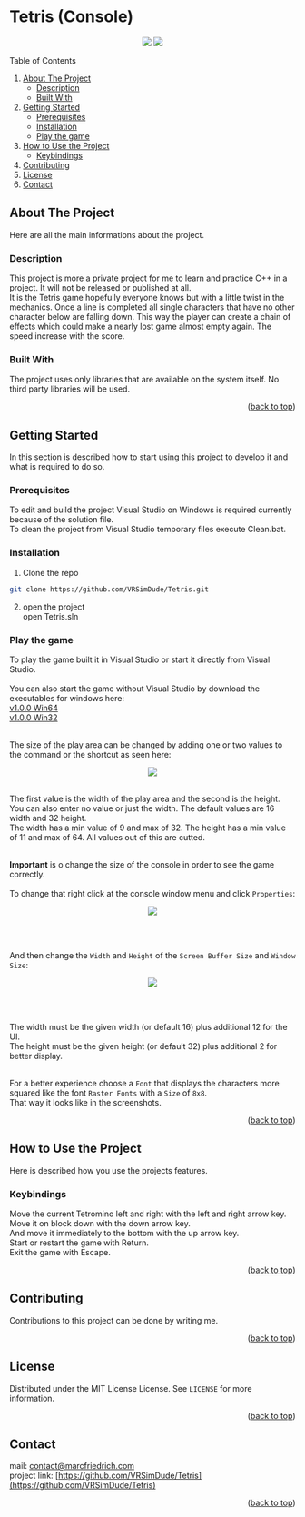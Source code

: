 <a name="readme-top"></a>
# Tetris (Console)

<!-- Screenshots -->
<p align="center">
	<img src="/Screenshot/screenshot_1.jpg?raw=true" />
	<img src="/Screenshot/screenshot_2.jpg?raw=true" />
</p>

<!-- TABLE OF CONTENTS -->
<summary>Table of Contents</summary>
<ol>
  <li>
    <a href="#about-the-project">About The Project</a>
    <ul>
      <li><a href="#description">Description</a></li>
      <li><a href="#built-with">Built With</a></li>
    </ul>
  </li>
  <li>
    <a href="#getting-started">Getting Started</a>
    <ul>
      <li><a href="#prerequisites">Prerequisites</a></li>
      <li><a href="#installation">Installation</a></li>
      <li><a href="#play-the-game">Play the game</a></li>
    </ul>
  </li>
  <li><a href="#how-to-use-the-project">How to Use the Project</a>
    <ul>
      <li><a href="#keybindings">Keybindings</a></li>
    </ul>
  </li>
  <li><a href="#contributing">Contributing</a></li>
  <li><a href="#license">License</a></li>
  <li><a href="#contact">Contact</a></li>
</ol>
  
<!-- ABOUT THE PROJECT -->
## About The Project
Here are all the main informations about the project.

### Description
This project is more a private project for me to learn and practice C++ in a project. It will not be released or published at all.<br>
It is the Tetris game hopefully everyone knows but with a little twist in the mechanics.
Once a line is completed all single characters that have no other character below are falling down.
This way the player can create a chain of effects which could make a nearly lost game almost empty again.
The speed increase with the score.

### Built With
The project uses only libraries that are available on the system itself. No third party libraries will be used.

<p align="right">(<a href="#readme-top">back to top</a>)</p>

<!-- GETTING STARTED -->
## Getting Started
In this section is described how to start using this project to develop it and what is required to do so.

### Prerequisites
To edit and build the project Visual Studio on Windows is required currently because of the solution file.<br>
To clean the project from Visual Studio temporary files execute Clean.bat.

### Installation
1. Clone the repo
```sh
git clone https://github.com/VRSimDude/Tetris.git
```
2. open the project<br>
open Tetris.sln

### Play the game
To play the game built it in Visual Studio or start it directly from Visual Studio.<br><br>
You can also start the game without Visual Studio by download the executables for windows here:<br>
[v1.0.0 Win64](https://github.com/VRSimDude/Tetris/releases/download/v1.0.0/Executable.win64.zip)<br>
[v1.0.0 Win32](https://github.com/VRSimDude/Tetris/releases/download/v1.0.0/Executable.win32.zip)<br><br>

The size of the play area can be changed by adding one or two values to the command or the shortcut as seen here:<br>
<p align="center">
	<img src="/Screenshot/screenshot_3.jpg?raw=true" />
</p><br>
The first value is the width of the play area and the second is the height.
You can also enter no value or just the width.
The default values are 16 width and 32 height.<br>
The width has a min value of 9 and max of 32.
The height has a min value of 11 and max of 64.
All values out of this are cutted.<br><br>

<b>Important</b> is o change the size of the console in order to see the game correctly.<br><br>
To change that right click at the console window menu and click `Properties`:<br>
<p align="center">
	<img src="/Screenshot/screenshot_4.jpg?raw=true" />
</p><br><br>

And then change the `Width` and `Height` of the `Screen Buffer Size` and `Window Size`:<br>
<p align="center">
	<img src="/Screenshot/screenshot_5.jpg?raw=true" />
</p><br><br>

The width must be the given width (or default 16) plus additional 12 for the UI.<br>
The height must be the given height (or default 32) plus additional 2 for better display.<br><br>

For a better experience choose a `Font` that displays the characters more squared like the font `Raster Fonts` with a `Size` of `8x8`.<br>
That way it looks like in the screenshots.

<p align="right">(<a href="#readme-top">back to top</a>)</p>

<!-- HOW TO USE THE PROJECT -->
## How to Use the Project
Here is described how you use the projects features.

### Keybindings
Move the current Tetromino left and right with the left and right arrow key.<br>
Move it on block down with the down arrow key.<br>
And move it immediately to the bottom with the up arrow key.<br>
Start or restart the game with Return.<br>
Exit the game with Escape.<br>

<p align="right">(<a href="#readme-top">back to top</a>)</p>

<!-- CONTRIBUTING -->
## Contributing

Contributions to this project can be done by writing me.

<p align="right">(<a href="#readme-top">back to top</a>)</p>

<!-- LICENSE -->
## License

Distributed under the MIT License License. See `LICENSE` for more information.

<p align="right">(<a href="#readme-top">back to top</a>)</p>

<!-- CONTACT -->
## Contact

mail: [contact@marcfriedrich.com](mailto:contact@marcfriedrich.com)<br>
project link: [https://github.com/VRSimDude/Tetris](https://github.com/VRSimDude/Tetris)

<p align="right">(<a href="#readme-top">back to top</a>)</p>